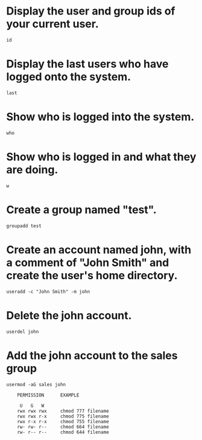 # Display the user and group ids of your current user.
`id`

# Display the last users who have logged onto the system.
`last`

# Show who is logged into the system.
`who`

# Show who is logged in and what they are doing.
`w`

# Create a group named "test".
`groupadd test`

# Create an account named john, with a comment of "John Smith" and create the user's home directory.
`useradd -c "John Smith" -m john`

# Delete the john account.
`userdel john`

# Add the john account to the sales group
`usermod -aG sales john`


        PERMISSION      EXAMPLE

         U   G   W
        rwx rwx rwx     chmod 777 filename
        rwx rwx r-x     chmod 775 filename
        rwx r-x r-x     chmod 755 filename
        rw- rw- r--     chmod 664 filename
        rw- r-- r--     chmod 644 filename
